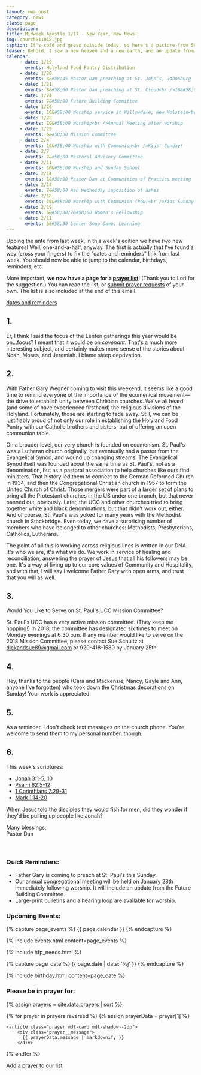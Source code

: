 ```yaml
---
layout: mwa_post
category: news
class: page
description:
title: Midweek Apostle 1/17 - New Year, New News!
img: church011018.jpg
caption: It's cold and gross outside today, so here's a picture from September, when it was sunny and hot.
teaser: Behold, I saw a new heaven and a new earth, and an update from my church as well.
calendar: 
     - date: 1/19
       events: Holyland Food Pantry Distribution
     - date: 1/20
       events: 4&#58;45 Pastor Dan preaching at St. John’s, Johnsburg
     - date: 1/21
       events: 8&#58;00 Pastor Dan preaching at St. Cloud<br />10&#58;00 Worship with Communion (Table)<br />Noisy Sunday!<br />Father Gary preaching<br />Potluck after worship
     - date: 1/24
       events: 7&#58;00 Future Building Committee
     - date: 1/26
       events: 10&#58;00 Worship service at Willowdale, New Holstein<br />Book Club goes to see Michael Perry in Oshkosh
     - date: 1/28
       events: 10&#58;00 Worship<br />Annual Meeting after worship
     - date: 1/29
       events: 6&#58;30 Mission Committee
     - date: 2/4
       events: 10&#58;00 Worship with Communion<br />Kids' Sunday!
     - date: 2/7
       events: 7&#58;00 Pastoral Advisory Committee
     - date: 2/11
       events: 10&#58;00 Worship and Sunday School
     - date: 2/14
       events: 1&#58;00 Pastor Dan at Communities of Practice meeting
     - date: 2/14
       events: 7&#58;00 Ash Wednesday imposition of ashes
     - date: 2/18
       events: 10&#58;00 Worship with Communion (Pew)<br />Kids Sunday!<br />Noisy Sunday!
     - date: 2/19
       events: 6&#58;30/7&#58;00 Women's Fellowship
     - date: 2/11
       events: 6&#58;30 Lenten Soup &amp; Learning
---
```

Upping the ante from last week, in this week's edition we have <em>two</em> new features! Well, one-and-a-half, anyway. The first is actually that I've found a way (cross your fingers) to fix the "dates and reminders" link from last week. You should now be able to jump to the calendar, birthdays, reminders, etc.

More important, <strong>we now have a page for a <a href="http://www.stpaulsmalone.org/prayer/">prayer list</a></strong>! (Thank you to Lori for the suggestion.) You can read the list, or <a href="http://www.stpaulsmalone.org/prayer/#add-prayers">submit prayer requests</a> of your own. The list is also included at the end of this email. 

<a href="{{ site.baseurl }}{{ post.url }}/#after" class="reminders mcignore">dates and reminders</a>

<!--more-->

## 1.

Er, I think I said the focus of the Lenten gatherings this year would be on...focus? I meant that it would be on <em>covenant</em>. That's a much more interesting subject, and certainly makes more sense of the stories about Noah, Moses, and Jeremiah. I blame sleep deprivation.

## 2.

With Father Gary Wegner coming to visit this weekend, it seems like a good time to remind everyone of the importance of the ecumenical movement&mdash;the drive to establish unity between Christian churches.  We've all heard (and some of have experienced firsthand) the religious divisions of the Holyland. Fortunately, those are starting to fade away. Still, we can be justifiably proud of not only our role in establishing the Holyland Food Pantry with our Catholic brothers and sisters, but of offering an open communion table.

On a broader level, our very church is founded on ecumenism. St. Paul's was a Lutheran church originally, but eventually had a pastor from the Evangelical Synod, and wound up changing streams. The Evangelical Synod itself was founded about the same time as St. Paul's, not as a denomination, but as a pastoral association to help churches like ours find ministers. That history led them to connect to the German Reformed Church in 1934, and then the Congregational Christian church in 1957 to form the United Church of Christ. Those mergers were part of a larger set of plans to bring all the Protestant churches in the US under one branch, but that never panned out, obviously. Later, the UCC and other churches tried to bring together white and black denominations, but that didn't work out, either. And of course, St. Paul's was yoked for many years with the Methodist church in Stockbridge. Even today, we have a surprising number of members who have belonged to other churches: Methodists, Presbyterians, Catholics, Lutherans.

The point of all this is working across religious lines is written in our DNA. It's who we are, it's what we do. We work in service of healing and reconciliation, answering the prayer of Jesus that all his followers may be one. It's a way of living up to our core values of Community and Hospitality, and with that, I will say I welcome Father Gary with open arms, and trust that you will as well.


## 3.

Would You Like to Serve on St. Paul's UCC Mission Committee?

St. Paul's UCC has a very active mission committee. (They keep me hopping!) In 2018, the committee has designated six times to meet on Monday evenings at 6:30 p.m. If any member would like to serve on the 2018 Mission Committee, please contact Sue Schultz at dickandsue89@gmail.com or 920-418-1580 by January 25th.

## 4.

Hey, thanks to the people (Cara and Mackenzie, Nancy, Gayle and Ann, anyone I've forgotten) who took down the Christmas decorations on Sunday! Your work is appreciated.

## 5.

As a reminder, I don't check text messages on the church phone. You're welcome to send them to my personal number, though.

## 6.

This week's scriptures:

<ul>
  <li><a href="http://bible.oremus.org/?ql=383216334">Jonah 3:1-5, 10</a></li>
  <li><a href="http://bible.oremus.org/?ql=383216334">Psalm 62:5-12</a></li>
  <li><a href="http://bible.oremus.org/?ql=383216334">1 Corinthians 7:29-31</a></li>
  <li><a href="http://bible.oremus.org/?ql=383216334">Mark 1:14-20</a></li>
</ul>

When Jesus told the disciples they would fish for men, did they wonder if they'd be pulling up people like Jonah?

<div class="blessings">Many blessings,<br />
Pastor Dan</div>
<br />
<br />
<div class="after-box">

<h3 class="anchor" id="after">Quick Reminders:</h3>
<ul>
  <li>Father Gary is coming to preach at St. Paul's this Sunday.</li>
  <li>Our annual congregational meeting will be held on January 28th immediately following worship. It will include an update from the Future Building Committee.</li>
  <li>Large-print bulletins and a hearing loop are available for worship.</li>
</ul>

<h3>Upcoming Events:</h3>
{% capture page_events %}
{{ page.calendar }}
{% endcapture %}

{% include events.html content=page_events %}

{% include hfp_needs.html %}

{% capture page_date %}
{{ page.date | date: '%j' }}
{% endcapture %}

{% include birthday.html content=page_date %}

<h3>Please be in prayer for:</h3>

<div class="js-comments">
  {% assign prayers = site.data.prayers | sort %}
  
  {% for prayer in prayers reversed %}
    {% assign prayerData = prayer[1] %}

    <article class="prayer mdl-card mdl-shadow--2dp">
        <div class="prayer__message">
          {{ prayerData.message | markdownify }}
        </div> 
</article>
  {% endfor %}
<p><a href="http://www.stpaulsmalone.org/prayer/#add-prayers">Add a prayer to our list</a></p>
</div>

